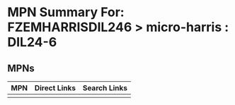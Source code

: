 



# MPN Summary For: FZEMHARRISDIL246 > micro-harris : DIL24-6

## MPNs
  

|MPN|Direct Links|Search Links|
| :--- | :--- | :--- |
||||
